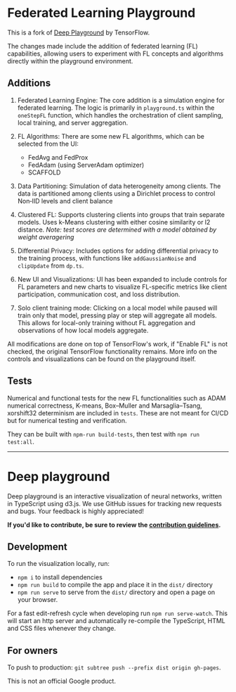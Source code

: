 # Federated Learning Playground
This is a fork of [Deep Playground](https://github.com/tensorflow/playground) by TensorFlow.

The changes made include the addition of federated learning (FL) capabilities, allowing users to experiment with FL concepts and algorithms directly within the playground environment. 

## Additions
1. Federated Learning Engine: The core addition is a simulation engine for federated learning. The logic is primarily in `playground.ts` within the `oneStepFL` function, which handles the orchestration of client sampling, local training, and server aggregation.

2. FL Algorithms: There are some new FL algorithms, which can be selected from the UI:
    - FedAvg and FedProx
    - FedAdam (using ServerAdam optimizer)
    - SCAFFOLD

3. Data Partitioning: Simulation of data heterogeneity among clients. The data is partitioned among clients using a Dirichlet process to control Non‑IID levels and client balance

4. Clustered FL: Supports clustering clients into groups that train separate models. Uses k-Means clustering with either cosine similarity or l2 distance. *Note: test scores are determined with a model obtained by weight averagering*

5. Differential Privacy: Includes options for adding differential privacy to the training process, with functions like `addGaussianNoise` and `clipUpdate` from `dp.ts`.

6. New UI and Visualizations: UI has been expanded to include controls for FL parameters and new charts to visualize FL-specific metrics like client participation, communication cost, and loss distribution.

7. Solo client training mode: Clicking on a local model while paused will train only that model, pressing play or step will aggregate all models. This allows for local-only training without FL aggregation and observations of how local models aggregate.

All modifications are done on top of TensorFlow's work, if "Enable FL" is not checked, the original TensorFlow functionality remains. More info on the controls and visualizations can be found on the playground itself.


## Tests

Numerical and functional tests for the new FL functionalities such as ADAM numerical correctness, K-means, Box–Muller and Marsaglia–Tsang, xorshift32 determinism are included in `tests`. These are not meant for CI/CD but for numerical testing and verification.

They can be built with `npm-run build-tests`, then test with `npm run test:all`.

---
# Deep playground

Deep playground is an interactive visualization of neural networks, written in
TypeScript using d3.js. We use GitHub issues for tracking new requests and bugs.
Your feedback is highly appreciated!

**If you'd like to contribute, be sure to review the [contribution guidelines](CONTRIBUTING.md).**

## Development

To run the visualization locally, run:
- `npm i` to install dependencies
- `npm run build` to compile the app and place it in the `dist/` directory
- `npm run serve` to serve from the `dist/` directory and open a page on your browser.

For a fast edit-refresh cycle when developing run `npm run serve-watch`.
This will start an http server and automatically re-compile the TypeScript,
HTML and CSS files whenever they change.

## For owners
To push to production: `git subtree push --prefix dist origin gh-pages`.

This is not an official Google product.
